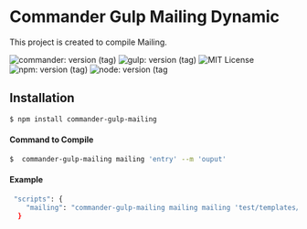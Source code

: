 # Commander Gulp Mailing Dynamic

<p>This project is created to compile Mailing.</p>
 
![commander: version (tag)](https://img.shields.io/badge/commander-v3.0.2-blue?style=for-the-badge)
![gulp: version (tag)](https://img.shields.io/badge/gulp-v3.9.1-orange?style=for-the-badge)
![MIT License](https://img.shields.io/badge/lincense-MIT-yellow?style=for-the-badge) 
![npm: version (tag)](https://img.shields.io/badge/npm-v6.4.3-red?style=for-the-badge)
![node: version (tag](https://img.shields.io/badge/node-v8.16.0-green?style=for-the-badge) 


## Installation

```bash
$ npm install commander-gulp-mailing
```


#### Command to Compile

```bash
$  commander-gulp-mailing mailing 'entry' --m 'ouput' 
```



#### Example

```bash
 "scripts": {
    "mailing": "commander-gulp-mailing mailing mailing 'test/templates/*.pug' 'test/**/*.pug' --m 'build/mailing' "
  }
```

